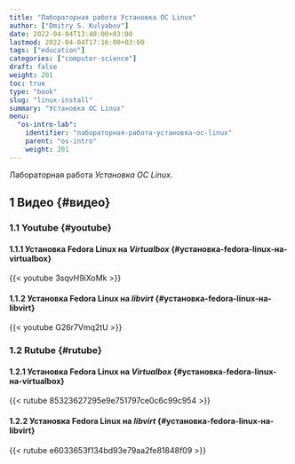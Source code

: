 ```yaml
---
title: "Лабораторная работа Установка ОС Linux"
author: ["Dmitry S. Kulyabov"]
date: 2022-04-04T13:40:00+03:00
lastmod: 2022-04-04T17:16:00+03:00
tags: ["education"]
categories: ["computer-science"]
draft: false
weight: 201
toc: true
type: "book"
slug: "linux-install"
summary: "Установка ОС Linux"
menu:
  "os-intro-lab":
    identifier: "лабораторная-работа-установка-ос-linux"
    parent: "os-intro"
    weight: 201
---
```


Лабораторная работа _Установка ОС Linux_.

<!--more-->


## <span class="section-num">1</span> Видео {#видео}


### <span class="section-num">1.1</span> Youtube {#youtube}


#### <span class="section-num">1.1.1</span> Установка Fedora Linux на _Virtualbox_ {#установка-fedora-linux-на-virtualbox}

{{< youtube 3sqvH9iXoMk >}}


#### <span class="section-num">1.1.2</span> Установка Fedora Linux на _libvirt_ {#установка-fedora-linux-на-libvirt}

{{< youtube G26r7Vmq2tU >}}


### <span class="section-num">1.2</span> Rutube {#rutube}


#### <span class="section-num">1.2.1</span> Установка Fedora Linux на _Virtualbox_ {#установка-fedora-linux-на-virtualbox}

{{< rutube 85323627295e9e751797ce0c6c99c954 >}}


#### <span class="section-num">1.2.2</span> Установка Fedora Linux на _libvirt_ {#установка-fedora-linux-на-libvirt}

{{< rutube e6033653f134bd93e79aa2fe81848f09 >}}
